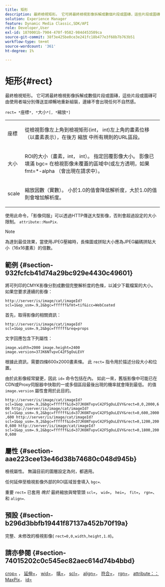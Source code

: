 ```yaml
---
title: 矩形
description: 最終檢視矩形。 它可將最終檢視影像拆解成數個片段或圖磚，這些片段或圖磚可由使用者端分別傳送並順暢地重新組裝，邊緣不會出現任何不自然感。
solution: Experience Manager
feature: Dynamic Media Classic,SDK/API
role: Developer,User
exl-id: 1870001b-7904-470f-9582-984d453509ca
source-git-commit: 38f3e425be0ce3e241fc18b477e3f68b7b763b51
workflow-type: tm+mt
source-wordcount: '361'
ht-degree: 1%

---
```


# 矩形{#rect}

最終檢視矩形。 它可將最終檢視影像拆解成數個片段或圖磚，這些片段或圖磚可由使用者端分別傳送並順暢地重新組裝，邊緣不會出現任何不自然感。

`rect= *`座標`*, *`大小`*[, *`縮放`*]`

<table id="simpletable_69D112F85FA24EFCA727B398DC8ED699"> 
 <tr class="strow"> 
  <td class="stentry"> <p><span class="varname"> 座標</span> </p> </td> 
  <td class="stentry"> <p>從檢視影像左上角到檢視矩形(int， int)左上角的畫素位移（以畫素表示），在後方 <span class="varname"> 縮放</span> 中所有規則的URL區段。 </p></td> 
 </tr> 
 <tr class="strow"> 
  <td class="stentry"> <p><span class="varname"> 大小</span> </p></td> 
  <td class="stentry"> <p>ROI的大小（畫素，int， int）。 指定回覆影像大小。 影像已填滿 <span class="codeph"> bgc=</span> 在檢視影像未覆蓋的區域中(或左方透明，如果 <span class="codeph"> fmt=*-alpha</span> （會出現在請求中）。 </p></td> 
 </tr> 
 <tr class="strow"> 
  <td class="stentry"> <p><span class="varname"> scale</span> </p></td> 
  <td class="stentry"> <p>縮放因數（實數）。 小於1.0的值會降低解析度，大於1.0的值則會增加解析度。 </p></td> 
 </tr> 
</table>

使用此命令，「影像伺服」可以透過HTTP傳送大型影像，否則會超過設定的大小限制。 `attribute::MaxPix`.

>[!NOTE]
>
>為達到最佳效果，當使用JPEG壓縮時，長條圖或拼貼大小應為JPEG編碼拼貼大小（16x16畫素）的倍數。

## 範例 {#section-932fcfcb41d74a29bc929e4430c49601}

將可列印的CMYK影像分割成數個完整解析度的色條，以減少下載檔案的大小。 如果您要求連續的影像：

`http://server/is/image/cat/imageId?scl=1&op_usm=.9,2&bgc=ffffff&fmt=tif&icc=WebCoated`

首先，取得影像的相關資訊：

`http://server/is/image/cat/imageId?scl=1&op_usm=.9,2&bgc=ffffff&req=props`

文字回應包含下列屬性：

`image.width=2000 image.height=2400 image.version=37JK6NTvpvC42F5gOuLEVY`

根據此資訊，需要四條600x2000畫素條。 此 `rect=` 指令用於描述分段大小和位置。

由於此影像經常變更，因此 `id=` 命令包括在內。 如此一來，舊版影像中可能已在CDN或Proxy伺服器中快取的一或多個區段最後出現的機率就會降到最低。 的值 `image.version` 屬性會用於此目的。

`http://server/is/image/cat/imageId?scl=1&op_usm=.9,2&bgc=ffffff&id=37JK6NTvpvC42F5gOuLEVY&rect=0,0,2000,600 http://server/is/image/cat/imageId?scl=1&op_usm=.9,2&bgc=ffffff&id=37JK6NTvpvC42F5gOuLEVY&rect=0,600,2000,600 http://server/is/image/cat/imageId?scl=1&op_usm=.9,2&bgc=ffffff&id=37JK6NTvpvC42F5gOuLEVY&rect=0,1200,2000,600 http://server/is/image/cat/imageId?scl=1&op_usm=.9,2&bgc=ffffff&id=37JK6NTvpvC42F5gOuLEVY&rect=0,1800,2000,600`

## 屬性 {#section-aae223cee13e46d38b74680c048d945b}

檢視屬性。 無論目前的圖層設定為何，都適用。

任何延伸至檢視影像外部的ROI區域皆會填入 `bgc=`.

重要 `rect=` 已套用 *晚於* 最終縮放與彎管頭 `scl=`， `wid=`， `hei=`， `fit=`， `rgn=`、和 `align=`.

## 預設 {#section-b296d3bbfb19441f87137a452b70f19a}

完整、未修改的檢視影像( `rect=0,0,width,height,1.0`)。

## 請亦參閱 {#section-74015202c0c545ec82aec614d74b4bbd}

[crop=](../../../../../is-api/http-ref/image-serving-api-ref/c-http-protocol-reference/c-command-reference/r-crop.md#reference-6fd0f6399966446ab4425ce050572eab) ， [延伸=](../../../../../is-api/http-ref/image-serving-api-ref/c-http-protocol-reference/c-command-reference/r-extend.md#reference-7e9156beb285459d830e2d56782a74ac)， [wid=](../../../../../is-api/http-ref/image-serving-api-ref/c-http-protocol-reference/c-command-reference/r-is-http-wid.md#reference-bfeadcb67bf4485f851eb21345527e47)， [嘻=](../../../../../is-api/http-ref/image-serving-api-ref/c-http-protocol-reference/c-command-reference/r-is-http-hei.md#reference-6d6f556ccc0e4b98a815e8a5c1944a96)， [scl=](../../../../../is-api/http-ref/image-serving-api-ref/c-http-protocol-reference/c-command-reference/r-scl.md#reference-b2a74e493d0d407e98fe350551ba3fcc)， [align=](../../../../../is-api/http-ref/image-serving-api-ref/c-http-protocol-reference/c-command-reference/r-align.md#reference-b7d6b87c75124d78884f916dd6544bc7)， [符合=](../../../../../is-api/http-ref/image-serving-api-ref/c-http-protocol-reference/c-command-reference/r-fit.md#reference-f11bff6d93d143d6b135de3a923bc989)， [rgn=](../../../../../is-api/http-ref/image-serving-api-ref/c-http-protocol-reference/c-command-reference/r-rgn.md#reference-daa9b80e0d8c4b1aa67d116b578d592f)， [attribute：：MaxPix](../../../../../is-api/image-catalog/image-serving-api-ref/c-image-catalog-reference/c-attributes-reference/r-maxpix.md#reference-e167d396ac794079ba8b5e6eb16eeda5)， [id=](../../../../../is-api/http-ref/image-serving-api-ref/c-http-protocol-reference/c-command-reference/r-id.md#reference-60661184deb3420998779724244fcfa0)
